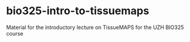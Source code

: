 # bio325-intro-to-tissuemaps
Material for the introductory lecture on TissueMAPS for the UZH BIO325 course
